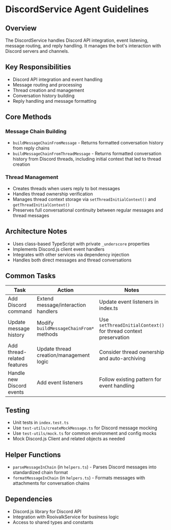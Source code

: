 # DiscordService Agent Guidelines

## Overview

The DiscordService handles Discord API integration, event listening, message routing, and reply handling. It manages the bot's interaction with Discord servers and channels.

## Key Responsibilities

- Discord API integration and event handling
- Message routing and processing
- Thread creation and management
- Conversation history building
- Reply handling and message formatting

## Core Methods

### Message Chain Building

- `buildMessageChainFromMessage` - Returns formatted conversation history from reply chains
- `buildMessageChainFromThreadMessage` - Returns formatted conversation history from Discord threads, including initial context that led to thread creation

### Thread Management

- Creates threads when users reply to bot messages
- Handles thread ownership verification
- Manages thread context storage via `setThreadInitialContext()` and `getThreadInitialContext()`
- Preserves full conversational continuity between regular messages and thread messages

## Architecture Notes

- Uses class-based TypeScript with private `_underscore` properties
- Implements Discord.js client event handlers
- Integrates with other services via dependency injection
- Handles both direct messages and thread conversations

## Common Tasks

| Task                        | Action                                  | Notes                                                           |
| --------------------------- | --------------------------------------- | --------------------------------------------------------------- |
| Add Discord command         | Extend message/interaction handlers     | Update event listeners in index.ts                              |
| Update message history      | Modify `buildMessageChainFrom*` methods | Use `setThreadInitialContext()` for thread context preservation |
| Add thread-related features | Update thread creation/management logic | Consider thread ownership and auto-archiving                    |
| Handle new Discord events   | Add event listeners                     | Follow existing pattern for event handling                      |

## Testing

- Unit tests in `index.test.ts`
- Use `test-utils/createMockMessage.ts` for Discord message mocking
- Use `test-utils/mock.ts` for common environment and config mocks
- Mock Discord.js Client and related objects as needed

## Helper Functions

- `parseMessageInChain` (in `helpers.ts`) - Parses Discord messages into standardized chain format
- `formatMessageInChain` (in `helpers.ts`) - Formats messages with attachments for conversation chains

## Dependencies

- Discord.js library for Discord API
- Integration with RooivalkService for business logic
- Access to shared types and constants
